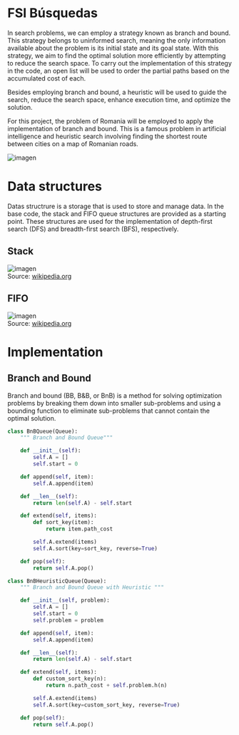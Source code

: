 # FSI Búsquedas

In search problems, we can employ a strategy known as branch and bound. This strategy belongs to uninformed search, meaning the only information available about the problem is its initial state and its goal state. With this strategy, we aim to find the optimal solution more efficiently by attempting to reduce the search space.
To carry out the implementation of this strategy in the code, an open list will be used to order the partial paths based on the accumulated cost of each.

Besides employing branch and bound, a heuristic will be used to guide the search, reduce the search space, enhance execution time, and optimize the solution.

For this project, the problem of Romania will be employed to apply the implementation of branch and bound. This is a famous problem in artificial intelligence and heuristic search involving finding the shortest route between cities on a map of Romanian roads.

![imagen](https://github.com/0xM4rc/FSI_busquedas/assets/140960974/95d150e8-6af7-411f-aa35-6a791b907f4a.png)

# Data structures

Datas structrure is a storage that is used to store and manage data. 
In the base code, the stack and FIFO queue structures are provided as a starting point. These structures are used for the implementation of depth-first search (DFS) and breadth-first search (BFS), respectively.

## Stack

![imagen](https://github.com/0xM4rc/FSI_busquedas/assets/140960974/c2925024-8cdd-4837-ae16-baf84a05a6fe.png)  
Source: [wikipedia.org](https://en.wikipedia.org/wiki/Stack_(abstract_data_type)#/media/File:Lifo_stack.svg)

## FIFO

![imagen](https://github.com/0xM4rc/FSI_busquedas/assets/140960974/78d9aae7-e179-4b6c-a6e7-30089ddb5069)  
Source: [wikipedia.org](https://upload.wikimedia.org/wikipedia/commons/d/d3/Fifo_queue.png)

# Implementation

## Branch and Bound

Branch and bound (BB, B&B, or BnB) is a method for solving optimization problems by breaking them down into smaller sub-problems and using a bounding function to eliminate sub-problems that cannot contain the optimal solution.

```python
class BnBQueue(Queue):
    """ Branch and Bound Queue"""

    def __init__(self):
        self.A = []
        self.start = 0

    def append(self, item):
        self.A.append(item)

    def __len__(self):
        return len(self.A) - self.start

    def extend(self, items):
        def sort_key(item):
            return item.path_cost

        self.A.extend(items)
        self.A.sort(key=sort_key, reverse=True)

    def pop(self):
        return self.A.pop()
```

```python
class BnBHeuristicQueue(Queue):
    """ Branch and Bound Queue with Heuristic """

    def __init__(self, problem):
        self.A = []
        self.start = 0
        self.problem = problem

    def append(self, item):
        self.A.append(item)

    def __len__(self):
        return len(self.A) - self.start

    def extend(self, items):
        def custom_sort_key(n):
            return n.path_cost + self.problem.h(n)

        self.A.extend(items)
        self.A.sort(key=custom_sort_key, reverse=True)

    def pop(self):
        return self.A.pop()
```
